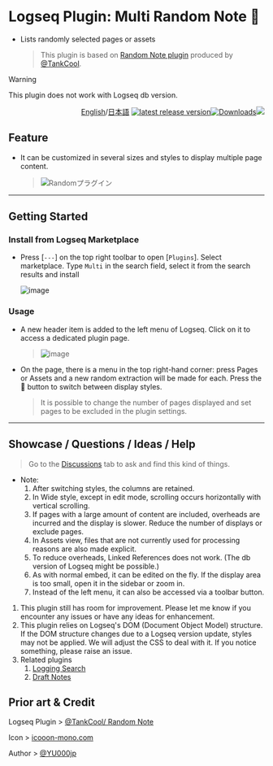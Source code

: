# Logseq Plugin: Multi Random Note 🎯

- Lists randomly selected pages or assets
  > This plugin is based on [Random Note plugin](https://github.com/tankcool/logseq-random-note) produced by [@TankCool](https://github.com/tankcool/).

> [!WARNING]
This plugin does not work with Logseq db version.

<div align="right">

[English](https://github.com/YU000jp/logseq-plugin-multi-random-note/)/[日本語](https://github.com/YU000jp/logseq-plugin-multi-random-note/blob/main/readme.ja.md) [![latest release version](https://img.shields.io/github/v/release/YU000jp/logseq-plugin-multi-random-note)](https://github.com/YU000jp/logseq-plugin-multi-random-note/releases)[![Downloads](https://img.shields.io/github/downloads/YU000jp/logseq-plugin-multi-random-note/total.svg)](https://github.com/YU000jp/logseq-plugin-multi-random-note/releases)<!-- Published 2023 --><a href="https://www.buymeacoffee.com/yu000japan"><img src="https://img.buymeacoffee.com/button-api/?text=Buy me a pizza&emoji=🍕&slug=yu000japan&button_colour=FFDD00&font_colour=000000&font_family=Poppins&outline_colour=000000&coffee_colour=ffffff" /></a>
</div>

## Feature

- It can be customized in several sizes and styles to display multiple page content.
  > ![Randomプラグイン](https://github.com/user-attachments/assets/ea0de8b8-4b77-490e-8b80-56442192ec8f)

---

## Getting Started

### Install from Logseq Marketplace

- Press [`---`] on the top right toolbar to open [`Plugins`]. Select marketplace. Type `Multi` in the search field, select it from the search results and install

  ![image](https://github.com/user-attachments/assets/56b723b2-7c51-4b13-87b7-51c652df734e)

### Usage

- A new header item is added to the left menu of Logseq. Click on it to access a dedicated plugin page.
  > ![image](https://github.com/user-attachments/assets/5e263800-73ee-4527-a4c2-8851e0d07e27)

- On the page, there is a menu in the top right-hand corner: press Pages or Assets and a new random extraction will be made for each. Press the 🎨 button to switch between display styles.
  > It is possible to change the number of pages displayed and set pages to be excluded in the plugin settings.

---

## Showcase / Questions / Ideas / Help

> Go to the [Discussions](https://github.com/YU000jp/logseq-plugin-multi-random-note/discussions) tab to ask and find this kind of things.
- Note:
  1. After switching styles, the columns are retained.
  1. In Wide style, except in edit mode, scrolling occurs horizontally with vertical scrolling.
  1. If pages with a large amount of content are included, overheads are incurred and the display is slower. Reduce the number of displays or exclude pages.
  1. In Assets view, files that are not currently used for processing reasons are also made explicit.
  1. To reduce overheads, Linked References does not work. (The db version of Logseq might be possible.)
  1. As with normal embed, it can be edited on the fly. If the display area is too small, open it in the sidebar or zoom in.
  1. Instead of the left menu, it can also be accessed via a toolbar button.
1. This plugin still has room for improvement. Please let me know if you encounter any issues or have any ideas for enhancement.
1. This plugin relies on Logseq's DOM (Document Object Model) structure. If the DOM structure changes due to a Logseq version update, styles may not be applied. We will adjust the CSS to deal with it. If you notice something, please raise an issue.
1. Related plugins
   1. [Logging Search](https://github.com/YU000jp/logseq-plugin-logging-search)
   1. [Draft Notes](https://github.com/YU000jp/logseq-plugin-draft-notes)

## Prior art & Credit

Logseq Plugin > [@TankCool/ Random Note](https://github.com/tankcool/logseq-random-note)

Icon > [icooon-mono.com](https://icooon-mono.com/00108-%e3%83%80%e3%83%bc%e3%83%84%e3%81%ae%e7%9f%a2%e3%81%ae%e3%82%a2%e3%82%a4%e3%82%b3%e3%83%b3%e7%b4%a0%e6%9d%90/)

Author > [@YU000jp](https://github.com/YU000jp)
